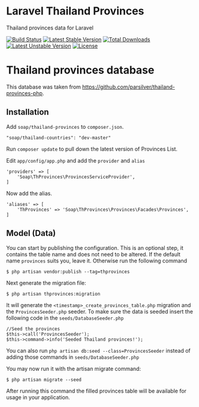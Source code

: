 # Laravel Thailand Provinces
Thailand provinces data for Laravel

[![Build Status](https://travis-ci.org/soap/thailand-provinces.svg?branch=master)](https://travis-ci.org/soap/thailand-provinces.svg?branch=master)
[![Latest Stable Version](https://poser.pugx.org/soap/thailand-provinces/v/stable)](https://packagist.org/packages/soap/thailand-provinces)
[![Total Downloads](https://poser.pugx.org/soap/thailand-provinces/downloads)](https://packagist.org/packages/soap/thailand-provinces)
[![Latest Unstable Version](https://poser.pugx.org/soap/thailand-provinces/v/unstable)](https://packagist.org/packages/soap/thailand-provinces)
[![License](https://poser.pugx.org/soap/thailand-provinces/license)](https://packagist.org/packages/soap/thailand-provinces)

# Thailand provinces database
This database was taken from https://github.com/parsilver/thailand-provinces-php.

## Installation

Add `soap/thailand-provinces` to `composer.json`.

    "soap/thailand-countries": "dev-master"
    
Run `composer update` to pull down the latest version of Provinces List.

Edit `app/config/app.php` and add the `provider` and `alias`

    'providers' => [
        'Soap\ThProvinces\ProvincesServiceProvider',
    ]

Now add the alias.

    'aliases' => [
        'ThProvinces' => 'Soap\ThProvinces\Provinces\Facades\Provinces',
    ]

## Model (Data)    
You can start by publishing the configuration. This is an optional step, it contains the table name and does not need to be altered. If the default name `provinces` suits you, leave it. Otherwise run the following command

    $ php artisan vendor:publish --tag=thprovinces

Next generate the migration file:

    $ php artisan thprovinces:migration
    
It will generate the `<timestamp>_create_provinces_table.php` migration and the `ProvincesSeeder.php` seeder. To make sure the data is seeded insert the following code in the `seeds/DatabaseSeeder.php`

    //Seed the provinces
    $this->call('ProvincesSeeder');
    $this->command->info('Seeded Thailand provinces!'); 

You can also run `php artisan db:seed --class=ProvincesSeeder` instead of adding those commands in `seeds/DatabaseSeeder.php`

You may now run it with the artisan migrate command:

    $ php artisan migrate --seed
    
After running this command the filled provinces table will be available for usage in your application.
